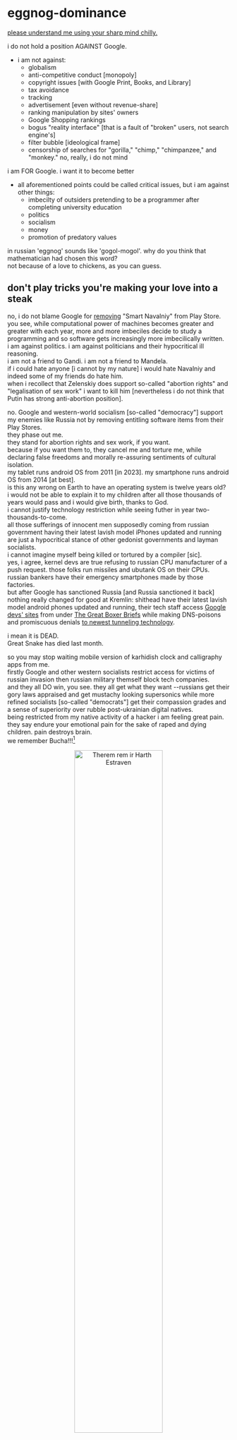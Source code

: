 # eggnog-dominance

<ins>please understand me using your sharp mind chilly.</ins>  

i do not hold a position AGAINST Google.  
- i am not against:
  - globalism
  - anti-competitive conduct [monopoly]
  - copyright issues [with Google Print, Books, and Library]
  - tax avoidance
  - tracking
  - advertisement [even without revenue-share]
  - ranking manipulation by sites' owners
  - Google Shopping rankings
  - bogus "reality interface" [that is a fault of "broken" users, not search engine's]
  - filter bubble [ideological frame]
  - censorship of searches for "gorilla," "chimp," "chimpanzee," and "monkey." no, really, i do not mind

i am FOR Google. i want it to become better
- all aforementioned points could be called critical issues, but i am against other things:
  - imbecilty of outsiders pretending to be a programmer after completing university education
  - politics
  - socialism
  - money
  - promotion of predatory values

in russian 'eggnog' sounds like 'gogol-mogol'. why do you think that mathematician had chosen this word?  
not because of a love to chickens, as you can guess.
## don't play tricks you're making your love into a steak
no, i do not blame Google for [removing](https://en.wikipedia.org/wiki/Criticism_of_Google#Russia) "Smart Navalniy" from Play Store.  
you see, while computational power of machines becomes greater and greater with each year, more and more imbeciles decide to study a programming and so software gets increasingly more imbecilically written.  
i am against politics. i am against politicians and their hypocritical ill reasoning.  
i am not a friend to Gandi. i am not a friend to Mandela.  
if i could hate anyone [i cannot by my nature] i would hate Navalniy and indeed some of my friends do hate him.  
when i recollect that Zelenskiy does support so-called "abortion rights" and "legalisation of sex work" i want to kill him [nevertheless i do not think that Putin has strong anti-abortion position].  

no. Google and western-world socialism [so-called "democracy"] support my enemies like Russia not by removing entitling software items from their Play Stores.  
they phase out me.  
they stand for abortion rights and sex work, if you want.  
because if you want them to, they cancel me and torture me, while declaring false freedoms and morally re-assuring sentiments of cultural isolation.  
my tablet runs android OS from 2011 [in 2023]. my smartphone runs android OS from 2014 [at best].  
is this any wrong on Earth to have an operating system is twelve years old?  
i would not be able to explain it to my children after all those thousands of years would pass and i would give birth, thanks to God.  
i cannot justify technology restriction while seeing futher in year two-thousands-to-come.  
all those sufferings of innocent men supposedly coming from russian government having their latest lavish model iPhones updated and running are just a hypocritical stance of other gedonist governments and layman socialists.  
i cannot imagine myself being killed or tortured by a compiler [sic].  
yes, i agree, kernel devs are true refusing to russian CPU manufacturer of a push request. those folks run missiles and ubutank OS on their CPUs. russian bankers have their emergency smartphones made by those factories.  
but after Google has sanctioned Russia [and Russia sanctioned it back] nothing really changed for good at Kremlin: shithead have their latest lavish model android phones updated and running, their tech staff access [Google devs' sites](https://developer.android.com/ndk/) from under [The Great Boxer Briefs](https://en.wikipedia.org/wiki/Boxer_briefs) while making DNS-poisons and promiscuous denials [to newest tunneling technology](https://en.wikipedia.org/wiki/WireGuard).

i mean it is DEAD.  
Great Snake has died last month.

so you may stop waiting mobile version of karhidish clock and calligraphy apps from me.  
firstly Google and other western socialists restrict access for victims of russian invasion then russian military themself block tech companies.  
and they all DO win, you see. they all get what they want --russians get their gory laws appraised and get mustachy looking supersonics while more refined socialists [so-called "democrats"] get their compassion grades and a sense of superiority over rubble post-ukrainian digital natives.  
being restricted from my native activity of a hacker i am feeling great pain.  
they say endure your emotional pain for the sake of raped and dying children. pain destroys brain.  
we remember Bucha!!![^1]
<p align="center">
  <img width="63%" alt="Therem rem ir Harth Estraven" title="Zera in Georgia Screenshot_20230315-110057" src="https://user-images.githubusercontent.com/98284211/229643005-f39ebb20-dc2e-44dc-b364-ef4b568149ca.png">
</p>
<div align="center"><ins>Therem rem ir Harth Estraven</ins></div>

[^1]: here is an AI-generated photo of my first kemmering... she would have to sire my two first kids after all those thousands of years would pass. i am too mutilated by my genetic issues to be attractive to her after our affair went south






















